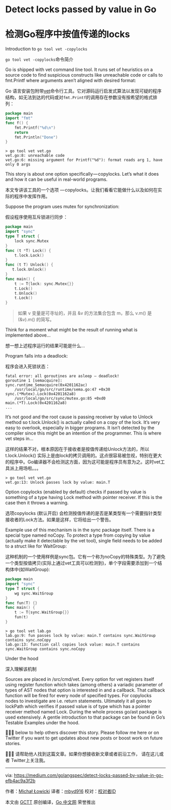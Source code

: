# Detect locks passed by value in Go

# 检测Go程序中按值传递的locks

Introduction to `go tool vet -copylocks`

`go tool vet -copylocks`命令简介

Go is shipped with vet command line tool. It runs set of heuristics on a source code to find suspicious constructs like unreachable code or calls to fmt.Printf where arguments aren’t aligned with desired format:

Go 语言安装包附带[vet](https://golang.org/cmd/vet/)命令行工具。它对源码运行启发式算法以发现可疑的程序结构，如无法到达的代码或对```fmt.Printf```的调用存在参数没有按希望的格式排列：

```go
package main
import "fmt"
func f() {
    fmt.Printf("%d\n")
    return
    fmt.Println("Done")
}
```
```
> go tool vet vet.go
vet.go:8: unreachable code
vet.go:6: missing argument for Printf("%d"): format reads arg 1, have only 0 args
```

This story is about one option specifically — copylocks. Let’s what it does and how it can be useful in real-world programs.

本文专讲该工具的一个选项 — copylocks。让我们看看它能做什么以及如何在实际的程序中发挥作用。

Suppose the program uses mutex for synchronization:

假设程序使用互斥锁进行同步：


```go
package main
import "sync"
type T struct {
    lock sync.Mutex
}
func (t *T) Lock() {
    t.lock.Lock()
}
func (t T) Unlock() {
   t.lock.Unlock()
}
func main() {
    t := T{lock: sync.Mutex{}}
    t.Lock()
    t.Unlock()
    t.Lock()
}
```

> 如果 v 变量是可寻址的，并且 &v 的方法集合包含 m，那么 v.m() 是 (&v).m() 的简写。

Think for a moment what might be the result of running what is implemented above…

想一想上述程序运行的结果可能是什么...

Program falls into a deadlock:

程序会进入死锁状态：

```
fatal error: all goroutines are asleep — deadlock!
goroutine 1 [semacquire]:
sync.runtime_Semacquire(0x4201162ac)
    /usr/local/go/src/runtime/sema.go:47 +0x30
sync.(*Mutex).Lock(0x4201162a8)
    /usr/local/go/src/sync/mutex.go:85 +0xd0
main.(*T).Lock(0x4201162a8)
...
```

It’s not good and the root cause is passing receiver by value to Unlock method so t.lock.Unlock() is actually called on a copy of the lock. It’s very easy to overlook, especially in bigger programs. It isn’t detected by the compiler since this might be an intention of the programmer. This is where vet steps in…

这样的结果不对，根本原因在于接收者是按值传递给Unlock方法的，所以 t.lock.Unlock() 实际上是由lock的拷贝调用的。这点很容易被忽视，特别在更大的程序中。Go编译器不会检测这方面，因为这可能是程序员有意为之。这时vet工具派上用场啦。。。

```
> go tool vet vet.go
vet.go:13: Unlock passes lock by value: main.T
```

Option copylocks (enabled by default) checks if passed by value is something of a type having Lock method with pointer receiver. If this is the case then it throws a warning.

选项copylocks (默认开启) 会检测按值传递的是否是某类型有一个需要指针类型接收者的Lock方法。如果是这样，它将给出一个警告。

Example use of this mechanism is in the sync package itself. There is a special type named noCopy. To protect a type from copying by value (actually make it detectable by the vet tool), single field needs to be added to a struct like for WaitGroup:

这种机制的一个使用样例是sync包。它有一个称为noCopy的特殊类型。为了避免一个类型按值拷贝(实际上通过vet工具可以检测到)，单个字段需要添加到一个结构体中(如WaitGroup):

```go
package main
import "sync"
type T struct {
    wg sync.WaitGroup
}
func fun(T) {}
func main() {
    t := T{sync.WaitGroup{}}
    fun(t)
}
```

```
> go tool vet lab.go
lab.go:9: fun passes lock by value: main.T contains sync.WaitGroup contains sync.noCopy
lab.go:13: function call copies lock value: main.T contains sync.WaitGroup contains sync.noCopy
```

Under the hood

深入理解该机制


Sources are placed in /src/cmd/vet. Every option for vet registers itself using register function which takes (among others) a variadic parameter of types of AST nodes that option is interested in and a callback. That callback function will be fired for every node of specified types. For copylocks nodes to investigate are i.e. return statements. Ultimately it all goes to lockPath which verifies if passed value is of type which has a pointer receiver method named Lock. During the whole process go/ast package is used extensively. A gentle introduction to that package can be found in Go’s Testable Examples under the hood.


👏👏👏 below to help others discover this story. Please follow me here or on Twitter if you want to get updates about new posts or boost work on future stories.


👏👏👏 请帮助他人找到这篇文章。如果你想接收新文章或者前沿工作， 请在这儿或者 Twitter上关注我。


----------------

via: https://medium.com/golangspec/detect-locks-passed-by-value-in-go-efb4ac9a3f2b

作者：[Michał Łowicki](https://medium.com/@mlowicki)
译者：[mbyd916](https://github.com/mbyd916)
校对：[校对者ID](https://github.com/校对者ID)

本文由 [GCTT](https://github.com/studygolang/GCTT) 原创编译，[Go 中文网](https://studygolang.com/) 荣誉推出
